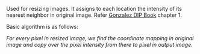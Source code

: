 Used for resizing images. It assigns to each location the intensity of its nearest neighbor in original image. Refer [Gonzalez DIP Book](https://www.pearson.com/us/higher-education/program/Gonzalez-Digital-Image-Processing-4th-Edition/PGM241219.html) chapter 1.

Basic algorithm is as follows:

_For every pixel in resized image, we find the coordinate mapping in original image and copy over the pixel intensity from there to pixel in output image._
